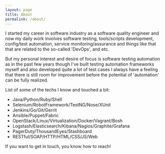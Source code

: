 ```yaml
---
layout: page
title: About
permalink: /about/
---
```


I started my career in software industry as a software quality engineer and now my daily work involves software testing, tools/scripts development, config/test automation, service monitoring/assurance and things like that that are related to the so-called 'DevOps', and etc.

But my personal interest and desire of focus is software testing automation as in the past few years though I've built testing automation frameworks myself and also developed quite a lot of test cases I always have a feeling that there is still room for improvement before the potential of 'automation' can be fully realized.

List of some of the techs I know and touched a bit:
  - Java/Python/Ruby/Shell
  - Selenium/RobotFramework/TestNG/Nose/XUnit
  - Jenkins/Go/Git/Gerrit
  - Ansible/Puppet/Fabric
  - OpenStack/Linux/Virtualization/Docker/Vagrant/Bosh
  - Logstash/Elasticsearch/Kibana/Nagios/Graphite/Grafana
  - PagerDuty/ThousandEyes/Stashboard
  - RESTful/SOAP/HTTP/HTML/CSS/JS/Web

If you want to get in touch, you know how to reach!

